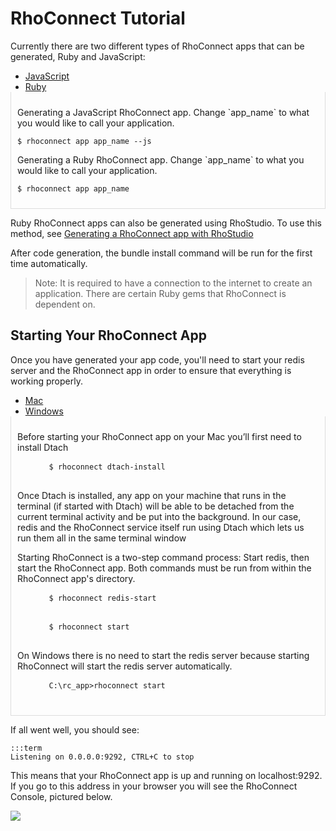 # RhoConnect Tutorial
Currently there are two different types of RhoConnect apps that can be generated, Ruby and JavaScript:

<div>
  <ul class="nav nav-tabs" style="margin-bottom:0">
    <li class="active"><a href="#js_app_gen" data-toggle="tab">JavaScript</a></li>
    <li><a href="#ruby_app_gen" data-toggle="tab">Ruby</a></li>
  </ul>
</div>
<div class="tab-content" id="tc-app_gen" style="border-left: 1px solid #ddd; border-right: 1px solid #ddd; border-bottom: 1px solid #ddd; padding: 10px">
  <div class="tab-pane fade active in" id="js_app_gen">
    <p>Generating a JavaScript RhoConnect app. Change `app_name` to what you would like to call your application.</p>
    <pre><code class="term">$ rhoconnect app app_name --js</code></pre>
  </div>
  <div class="tab-pane fade" id="ruby_app_gen">
    <p>Generating a Ruby RhoConnect app. Change `app_name` to what you would like to call your application.</p>
    <pre><code class="term">$ rhoconnect app app_name</code></pre>
  </div>
</div>

Ruby RhoConnect apps can also be generated using RhoStudio. To use this method, see [Generating a RhoConnect app with RhoStudio](../../../5.0.25/rhoconnect/command-line#generating-a-rhoconnect-app-with-rhostudio)

After code generation, the bundle install command will be run for the first time automatically.

> Note: It is required to have a connection to the internet to create an application. There are certain Ruby gems that RhoConnect is dependent on.

## Starting Your RhoConnect App
Once you have generated your app code, you'll need to start your redis server and the RhoConnect app in order to ensure that everything is working properly.

<div>
  <ul class="nav nav-tabs" style="margin-bottom:0">
    <li class="active"><a href="#mac_rc_start" data-toggle="tab">Mac</a></li>
    <li><a href="#win_rc_start" data-toggle="tab">Windows</a></li>
  </ul>
</div>
<div class="tab-content" id="tc-app_gen" style="border-left: 1px solid #ddd; border-right: 1px solid #ddd; border-bottom: 1px solid #ddd; padding: 10px">
  <div class="tab-pane fade active in" id="mac_rc_start">
    <p>Before starting your RhoConnect app on your Mac you’ll first need to install Dtach</p>
    <pre>
      <code class="term">$ rhoconnect dtach-install</code>
    </pre>
    <p>Once Dtach is installed, any app on your machine that runs in the terminal (if started with Dtach) will be able to be detached from the current terminal activity and be put into the background. In our case, redis and the RhoConnect service itself run using Dtach which lets us run them all in the same terminal window</p>
    <p>Starting RhoConnect is a two-step command process: Start redis, then start the RhoConnect app. Both commands must be run from within the RhoConnect app's directory.</p>
    <pre>
      <code class="term">$ rhoconnect redis-start</code>
    </pre>
    <pre>
      <code class="term">$ rhoconnect start</code>
    </pre>
  </div>
  <div class="tab-pane fade" id="win_rc_start">
    <p>On Windows there is no need to start the redis server because starting RhoConnect will start the redis server automatically.</p>
    <pre>
      <code class="term">C:\rc_app>rhoconnect start</code>
    </pre>
  </div>
</div>

If all went well, you should see:

    :::term
    Listening on 0.0.0.0:9292, CTRL+C to stop

This means that your RhoConnect app is up and running on localhost:9292. If you go to this address in your browser you will see the RhoConnect Console, pictured below.

<img src="https://s3.amazonaws.com/rhodocs/rhoconnect-tutorial/rhoconnect-console-4.0.png">